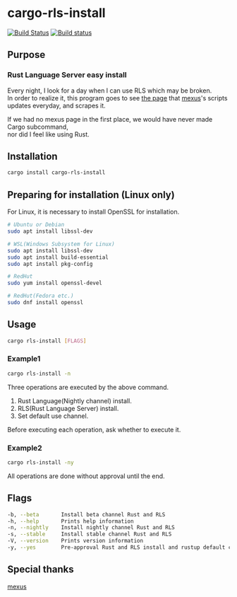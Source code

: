 # cargo-rls-install

[![Build Status](https://travis-ci.org/s4i/cargo-rls-install.svg?branch=master)](https://travis-ci.org/s4i/cargo-rls-install)
[![Build status](https://ci.appveyor.com/api/projects/status/jrfl8f3yuu9hsbml?svg=true)](https://ci.appveyor.com/project/s4i/cargo-rls-install)

## Purpose

### Rust Language Server easy install

Every night, I look for a day when I can use RLS which may be broken.  
In order to realize it, this program goes to see [the page](https://rust-lang.github.io/rustup-components-history/) that [mexus](https://github.com/mexus/)'s scripts
updates everyday, and scrapes it.

If we had no mexus page in the first place, we would have never made Cargo subcommand,  
nor did I feel like using Rust.

## Installation

```bash
cargo install cargo-rls-install
```

## Preparing for installation (Linux only)

For Linux, it is necessary to install OpenSSL for installation.

```bash
# Ubuntu or Debian
sudo apt install libssl-dev

# WSL(Windows Subsystem for Linux)
sudo apt install libssl-dev
sudo apt install build-essential
sudo apt install pkg-config

# RedHut
sudo yum install openssl-devel

# RedHut(Fedora etc.)
sudo dnf install openssl
```

## Usage

```bash
cargo rls-install [FLAGS]
```

### Example1

```bash
cargo rls-install -n
```

Three operations are executed by the above command.

1. Rust Language(Nightly channel) install.
2. RLS(Rust Language Server) install.
3. Set default use channel.

Before executing each operation, ask whether to execute it.

### Example2

```bash
cargo rls-install -ny
```

All operations are done without approval until the end.

## Flags

```bash
-b, --beta       Install beta channel Rust and RLS
-h, --help       Prints help information
-n, --nightly    Install nightly channel Rust and RLS
-s, --stable     Install stable channel Rust and RLS
-V, --version    Prints version information
-y, --yes        Pre-approval Rust and RLS install and rustup default command
```

## Special thanks

[mexus](https://github.com/mexus/)
